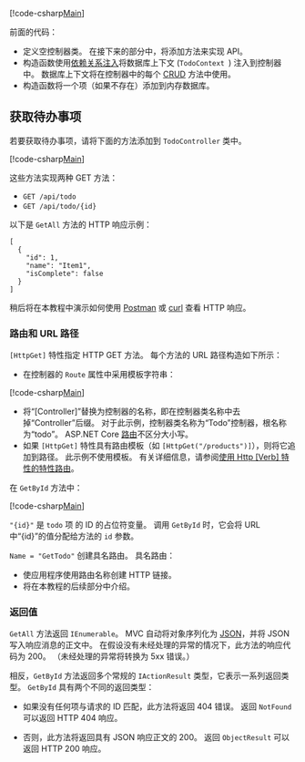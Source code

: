 [!code-csharp[Main](../../tutorials/first-web-api/sample/TodoApi/Controllers/TodoController2.cs?name=snippet_todo1)]

前面的代码：

* 定义空控制器类。 在接下来的部分中，将添加方法来实现 API。
* 构造函数使用[依赖关系注入](xref:fundamentals/dependency-injection)将数据库上下文 (`TodoContext `) 注入到控制器中。 数据库上下文将在控制器中的每个 [CRUD](https://wikipedia.org/wiki/Create,_read,_update_and_delete) 方法中使用。
* 构造函数将一个项（如果不存在）添加到内存数据库。

## <a name="getting-to-do-items"></a>获取待办事项

若要获取待办事项，请将下面的方法添加到 `TodoController` 类中。

[!code-csharp[Main](../../tutorials/first-web-api/sample/TodoApi/Controllers/TodoController.cs?name=snippet_GetAll)]

这些方法实现两种 GET 方法：

* `GET /api/todo`
* `GET /api/todo/{id}`

以下是 `GetAll` 方法的 HTTP 响应示例：

```
[
  {
    "id": 1,
    "name": "Item1",
    "isComplete": false
  }
]
   ```

稍后将在本教程中演示如何使用 [Postman](https://www.getpostman.com/) 或 [curl](https://developer.apple.com/legacy/library/documentation/Darwin/Reference/ManPages/man1/curl.1.html) 查看 HTTP 响应。

### <a name="routing-and-url-paths"></a>路由和 URL 路径

`[HttpGet]` 特性指定 HTTP GET 方法。 每个方法的 URL 路径构造如下所示：

* 在控制器的 `Route` 属性中采用模板字符串：

[!code-csharp[Main](../../tutorials/first-web-api/sample/TodoApi/Controllers/TodoController.cs?name=TodoController&highlight=3)]

* 将“[Controller]”替换为控制器的名称，即在控制器类名称中去掉“Controller”后缀。 对于此示例，控制器类名称为“Todo”控制器，根名称为“todo”。 ASP.NET Core [路由](xref:mvc/controllers/routing)不区分大小写。
* 如果 `[HttpGet]` 特性具有路由模板（如 `[HttpGet("/products")]`），则将它追加到路径。 此示例不使用模板。 有关详细信息，请参阅[使用 Http [Verb] 特性的特性路由](xref:mvc/controllers/routing#attribute-routing-with-httpverb-attributes)。

在 `GetById` 方法中：

[!code-csharp[Main](../../tutorials/first-web-api/sample/TodoApi/Controllers/TodoController.cs?name=snippet_GetByID&highlight=1-2)]

`"{id}"` 是 `todo` 项 的 ID 的占位符变量。 调用 `GetById` 时，它会将 URL 中“{id}”的值分配给方法的 `id` 参数。

`Name = "GetTodo"` 创建具名路由。 具名路由：

* 使应用程序使用路由名称创建 HTTP 链接。
* 将在本教程的后续部分中介绍。

### <a name="return-values"></a>返回值

`GetAll` 方法返回 `IEnumerable`。 MVC 自动将对象序列化为 [JSON](http://www.json.org/)，并将 JSON 写入响应消息的正文中。 在假设没有未经处理的异常的情况下，此方法的响应代码为 200。 （未经处理的异常将转换为 5xx 错误。）

相反，`GetById` 方法返回多个常规的 `IActionResult` 类型，它表示一系列返回类型。 `GetById` 具有两个不同的返回类型：

* 如果没有任何项与请求的 ID 匹配，此方法将返回 404 错误。 返回 `NotFound` 可以返回 HTTP 404 响应。

* 否则，此方法将返回具有 JSON 响应正文的 200。 返回 `ObjectResult` 可以返回 HTTP 200 响应。
